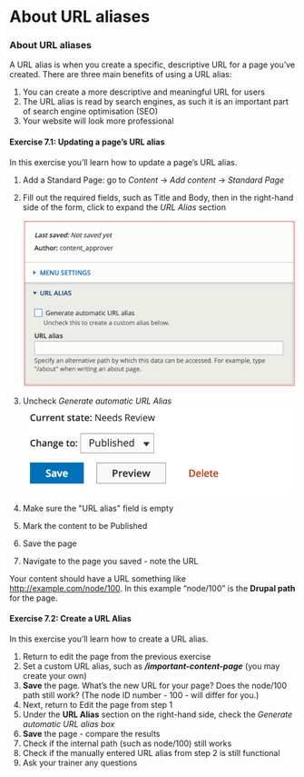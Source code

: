 # About URL aliases



### About URL aliases

A URL alias is when you create a specific, descriptive URL for a page you’ve created. There are three main benefits of using a URL alias:

1. You can create a more descriptive and meaningful URL for users
2. The URL alias is read by search engines, as such it is an important part of search engine optimisation \(SEO\)
3. Your website will look more professional

#### Exercise 7.1: Updating a page’s URL alias

In this exercise you’ll learn how to update a page’s URL alias.

1. Add a Standard Page: go to _Content_ → _Add content_ → _Standard Page_
2. Fill out the required fields, such as Title and Body, then in the right-hand side of the form, click to expand the _URL Alias_ section

   ![](../.gitbook/assets/72%20%281%29.png)

3. Uncheck _Generate automatic URL Alias_![](../.gitbook/assets/73.png)
4. Make sure the "URL alias" field is empty
5. Mark the content to be Published
6. Save the page
7. Navigate to the page you saved - note the URL

Your content should have a URL something like http://example.com/node/100. In this example “node/100” is the **Drupal path** for the page.

#### Exercise 7.2: Create a URL Alias

In this exercise you’ll learn how to create a URL alias.

1. Return to edit the page from the previous exercise
2. Set a custom URL alias, such as _**/important-content-page**_ \(you may create your own\)
3. **Save** the page. What’s the new URL for your page? Does the node/100 path still work? \(The node ID number - 100 - will differ for you.\)
4. Next, return to Edit the page from step 1
5. Under the **URL Alias** section on the right-hand side, check the _Generate automatic URL alias box_
6. **Save** the page - compare the results
7. Check if the internal path \(such as node/100\) still works
8. Check if the manually entered URL alias from step 2 is still functional
9. Ask your trainer any questions

